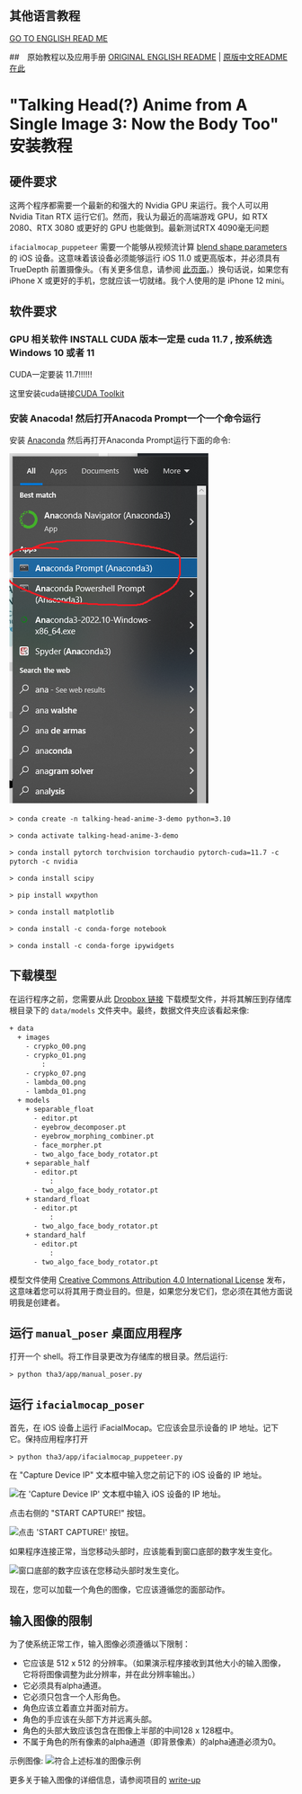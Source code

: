 ## 其他语言教程
[GO TO ENGLISH READ ME](README.md)

##　原始教程以及应用手册
[ORIGINAL ENGLISH README](README_ORIGINAL_EN.md) | [原版中文README在此](README_ORIGINAL_EN.md)

# "Talking Head(?) Anime from A Single Image 3: Now the Body Too" 安装教程

## 硬件要求

这两个程序都需要一个最新的和强大的 Nvidia GPU 来运行。我个人可以用 Nvidia Titan RTX 运行它们。然而，我认为最近的高端游戏 GPU，如 RTX 2080、RTX 3080 或更好的 GPU 也能做到。最新测试RTX 4090毫无问题

`ifacialmocap_puppeteer` 需要一个能够从视频流计算 [blend shape parameters](https://developer.apple.com/documentation/arkit/arfaceanchor/2928251-blendshapes) 的 iOS 设备。这意味着该设备必须能够运行 iOS 11.0 或更高版本，并必须具有 TrueDepth 前置摄像头。（有关更多信息，请参阅 [此页面](https://developer.apple.com/documentation/arkit/content_anchors/tracking_and_visualizing_faces)。）换句话说，如果您有 iPhone X 或更好的手机，您就应该一切就绪。我个人使用的是 iPhone 12 mini。

## 软件要求

### GPU 相关软件 INSTALL CUDA 版本一定是 cuda 11.7 , 按系统选 Windows 10 或者 11 
CUDA一定要装 11.7!!!!!!

这里安装cuda链接[CUDA Toolkit](https://developer.nvidia.com/cuda-11-7-0-download-archive?target_os=Windows&target_arch=x86_64) 

### 安装 Anacoda! 然后打开Anacoda Prompt一个一个命令运行



安装 [Anaconda](https://www.anaconda.com/) 然后再打开Anaconda Prompt运行下面的命令:

![Use Anaconda Prompt](docs/AnacodaPrompt.png "Use Anaconda Prompt")


```
> conda create -n talking-head-anime-3-demo python=3.10
```

```
> conda activate talking-head-anime-3-demo
```

```
> conda install pytorch torchvision torchaudio pytorch-cuda=11.7 -c pytorch -c nvidia
```

```
> conda install scipy
```

```
> pip install wxpython
```

```
> conda install matplotlib
```

```
> conda install -c conda-forge notebook
```

```
> conda install -c conda-forge ipywidgets
```

## 下载模型

在运行程序之前，您需要从此 [Dropbox 链接](https://www.dropbox.com/s/y7b8jl4n2euv8xe/talking-head-anime-3-models.zip?dl=0) 下载模型文件，并将其解压到存储库根目录下的 ``data/models`` 文件夹中。最终，数据文件夹应该看起来像:

```
+ data
  + images
    - crypko_00.png
    - crypko_01.png
        :
    - crypko_07.png
    - lambda_00.png
    - lambda_01.png
  + models
    + separable_float
      - editor.pt
      - eyebrow_decomposer.pt
      - eyebrow_morphing_combiner.pt
      - face_morpher.pt
      - two_algo_face_body_rotator.pt
    + separable_half
      - editor.pt
          :
      - two_algo_face_body_rotator.pt
    + standard_float
      - editor.pt
          :
      - two_algo_face_body_rotator.pt
    + standard_half
      - editor.pt
          :
      - two_algo_face_body_rotator.pt
```

模型文件使用 [Creative Commons Attribution 4.0 International License](https://creativecommons.org/licenses/by/4.0/legalcode) 发布，这意味着您可以将其用于商业目的。但是，如果您分发它们，您必须在其他方面说明我是创建者。

## 运行 `manual_poser` 桌面应用程序

打开一个 shell。将工作目录更改为存储库的根目录。然后运行:

```
> python tha3/app/manual_poser.py
```

## 运行 `ifacialmocap_poser`

首先，在 iOS 设备上运行 iFacialMocap。它应该会显示设备的 IP 地址。记下它。保持应用程序打开

```
> python tha3/app/ifacialmocap_puppeteer.py
```

在 "Capture Device IP" 文本框中输入您之前记下的 iOS 设备的 IP 地址。

![在 'Capture Device IP' 文本框中输入 iOS 设备的 IP 地址。](docs/ifacialmocap_puppeteer_ip_address_box.png "在 'Capture Device IP' 文本框中输入 iOS 设备的 IP 地址。")

点击右侧的 "START CAPTURE!" 按钮。

![点击 'START CAPTURE!' 按钮。](docs/ifacialmocap_puppeteer_click_start_capture.png "点击 'START CAPTURE!' 按钮。")

如果程序连接正常，当您移动头部时，应该能看到窗口底部的数字发生变化。

![窗口底部的数字应该在您移动头部时发生变化。](docs/ifacialmocap_puppeteer_numbers.png "窗口底部的数字应该在您移动头部时发生变化。")

现在，您可以加载一个角色的图像，它应该遵循您的面部动作。

## 输入图像的限制

为了使系统正常工作，输入图像必须遵循以下限制：

* 它应该是 512 x 512 的分辨率。（如果演示程序接收到其他大小的输入图像，它将将图像调整为此分辨率，并在此分辨率输出。）
* 它必须具有alpha通道。
* 它必须只包含一个人形角色。
* 角色应该立着直立并面对前方。
* 角色的手应该在头部下方并远离头部。
* 角色的头部大致应该包含在图像上半部的中间128 x 128框中。
* 不属于角色的所有像素的alpha通道（即背景像素）的alpha通道必须为0。

示例图像:
![符合上述标准的图像示例](docs/input_spec.png "符合上述标准的图像示例")

更多关于输入图像的详细信息，请参阅项目的 [write-up](http://pkhungurn.github.io/talking-head-anime-3/full.html#sec:problem-spec)